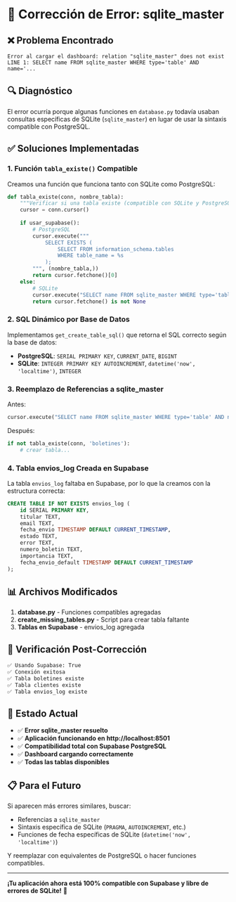 # 🔧 Corrección de Error: sqlite_master

## ❌ **Problema Encontrado**
```
Error al cargar el dashboard: relation "sqlite_master" does not exist 
LINE 1: SELECT name FROM sqlite_master WHERE type='table' AND name='...
```

## 🔍 **Diagnóstico**
El error ocurría porque algunas funciones en `database.py` todavía usaban consultas específicas de SQLite (`sqlite_master`) en lugar de usar la sintaxis compatible con PostgreSQL.

## ✅ **Soluciones Implementadas**

### 1. **Función `tabla_existe()` Compatible**
Creamos una función que funciona tanto con SQLite como PostgreSQL:

```python
def tabla_existe(conn, nombre_tabla):
    """Verificar si una tabla existe (compatible con SQLite y PostgreSQL)"""
    cursor = conn.cursor()
    
    if usar_supabase():
        # PostgreSQL
        cursor.execute("""
            SELECT EXISTS (
                SELECT FROM information_schema.tables 
                WHERE table_name = %s
            );
        """, (nombre_tabla,))
        return cursor.fetchone()[0]
    else:
        # SQLite
        cursor.execute("SELECT name FROM sqlite_master WHERE type='table' AND name=?", (nombre_tabla,))
        return cursor.fetchone() is not None
```

### 2. **SQL Dinámico por Base de Datos**
Implementamos `get_create_table_sql()` que retorna el SQL correcto según la base de datos:

- **PostgreSQL**: `SERIAL PRIMARY KEY`, `CURRENT_DATE`, `BIGINT`
- **SQLite**: `INTEGER PRIMARY KEY AUTOINCREMENT`, `datetime('now', 'localtime')`, `INTEGER`

### 3. **Reemplazo de Referencias a sqlite_master**
Antes:
```python
cursor.execute("SELECT name FROM sqlite_master WHERE type='table' AND name='boletines'")
```

Después:
```python
if not tabla_existe(conn, 'boletines'):
    # crear tabla...
```

### 4. **Tabla envios_log Creada en Supabase**
La tabla `envios_log` faltaba en Supabase, por lo que la creamos con la estructura correcta:

```sql
CREATE TABLE IF NOT EXISTS envios_log (
    id SERIAL PRIMARY KEY,
    titular TEXT,
    email TEXT,
    fecha_envio TIMESTAMP DEFAULT CURRENT_TIMESTAMP,
    estado TEXT,
    error TEXT,
    numero_boletin TEXT,
    importancia TEXT,
    fecha_envio_default TIMESTAMP DEFAULT CURRENT_TIMESTAMP
);
```

## 📊 **Archivos Modificados**

1. **database.py** - Funciones compatibles agregadas
2. **create_missing_tables.py** - Script para crear tabla faltante
3. **Tablas en Supabase** - envios_log agregada

## 🧪 **Verificación Post-Corrección**

```bash
✅ Usando Supabase: True
✅ Conexión exitosa
✅ Tabla boletines existe
✅ Tabla clientes existe
✅ Tabla envios_log existe
```

## 🚀 **Estado Actual**

- ✅ **Error sqlite_master resuelto**
- ✅ **Aplicación funcionando en http://localhost:8501**
- ✅ **Compatibilidad total con Supabase PostgreSQL**
- ✅ **Dashboard cargando correctamente**
- ✅ **Todas las tablas disponibles**

## 📋 **Para el Futuro**

Si aparecen más errores similares, buscar:
- Referencias a `sqlite_master`
- Sintaxis específica de SQLite (`PRAGMA`, `AUTOINCREMENT`, etc.)
- Funciones de fecha específicas de SQLite (`datetime('now', 'localtime')`)

Y reemplazar con equivalentes de PostgreSQL o hacer funciones compatibles.

---

**¡Tu aplicación ahora está 100% compatible con Supabase y libre de errores de SQLite!** 🎉
